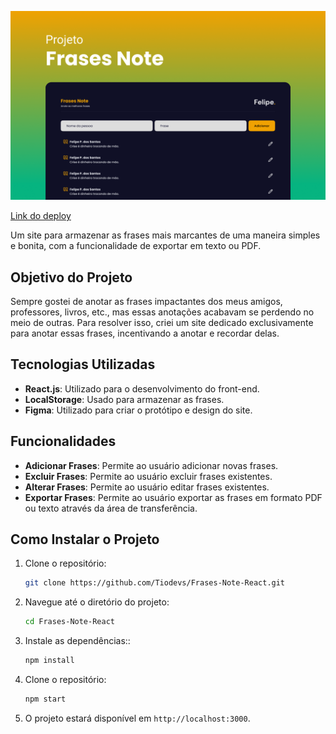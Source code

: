 ![Descrição da Imagem](Capadoprojeto.png)

[Link do deploy](https://frasesnote.vercel.app)

Um site para armazenar as frases mais marcantes de uma maneira simples e bonita, com a funcionalidade de exportar em texto ou PDF.

## Objetivo do Projeto

Sempre gostei de anotar as frases impactantes dos meus amigos, professores, livros, etc., mas essas anotações acabavam se perdendo no meio de outras. Para resolver isso, criei um site dedicado exclusivamente para anotar essas frases, incentivando a anotar e recordar delas.

## Tecnologias Utilizadas

- **React.js**: Utilizado para o desenvolvimento do front-end.
- **LocalStorage**: Usado para armazenar as frases.
- **Figma**: Utilizado para criar o protótipo e design do site.

## Funcionalidades

- **Adicionar Frases**: Permite ao usuário adicionar novas frases.
- **Excluir Frases**: Permite ao usuário excluir frases existentes.
- **Alterar Frases**: Permite ao usuário editar frases existentes.
- **Exportar Frases**: Permite ao usuário exportar as frases em formato PDF ou texto através da área de transferência.

## Como Instalar o Projeto

1. Clone o repositório:

   ```bash
   git clone https://github.com/Tiodevs/Frases-Note-React.git
2. Navegue até o diretório do projeto:

    ```bash
    cd Frases-Note-React
3. Instale as dependências::

    ```bash
    npm install
4. Clone o repositório:

    ```bash
    npm start
1. O projeto estará disponível em `http://localhost:3000`.
